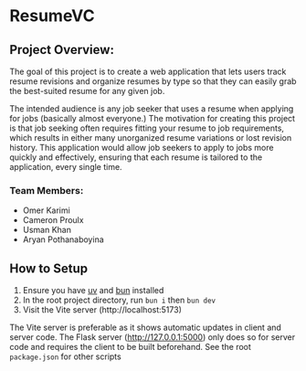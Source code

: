 # ResumeVC

## Project Overview:

The goal of this project is to create a web application that lets users track resume revisions and organize resumes by type so that they can easily grab the best-suited resume for any given job. 

The intended audience is any job seeker that uses a resume when applying for jobs (basically almost everyone.) The motivation for creating this project is that job seeking often requires fitting your resume to job requirements, which results in either many unorganized resume variations or lost revision history. This application would allow job seekers to apply to jobs more quickly and effectively, ensuring that each resume is tailored to the application, every single time.

### Team Members:

* Omer Karimi
* Cameron Proulx
* Usman Khan
* Aryan Pothanaboyina

## How to Setup
1. Ensure you have [uv](https://docs.astral.sh/uv/getting-started/installation/) and [bun](https://bun.sh/) installed
2. In the root project directory, run `bun i` then `bun dev`
3. Visit the Vite server (http://localhost:5173)

The Vite server is preferable as it shows automatic updates in client and server code. The Flask server (http://127.0.0.1:5000) only does so for server code and requires the client to be built beforehand. See the root `package.json` for other scripts
